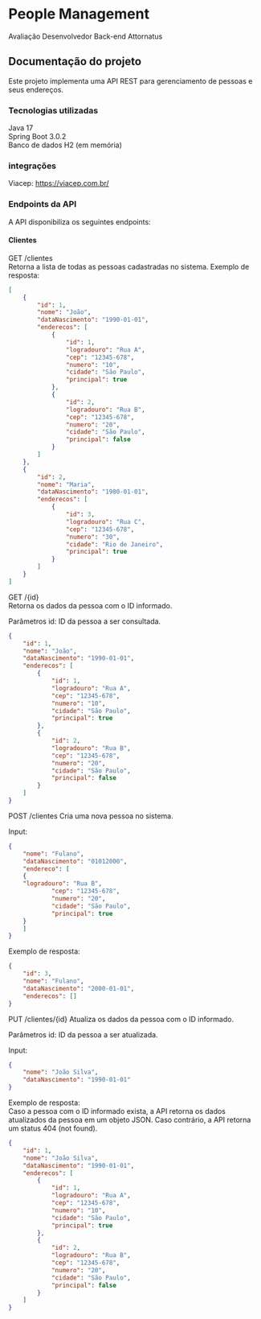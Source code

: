 # People Management
Avaliação Desenvolvedor Back-end Attornatus

## Documentação do projeto
Este projeto implementa uma API REST para gerenciamento de pessoas e seus endereços.

### Tecnologias utilizadas
Java 17<br>
Spring Boot 3.0.2<br>
Banco de dados H2 (em memória)
### integrações
Viacep: https://viacep.com.br/ <br>
### Endpoints da API
A API disponibiliza os seguintes endpoints:

#### Clientes
GET /clientes<br>
Retorna a lista de todas as pessoas cadastradas no sistema.
Exemplo de resposta:
```json
[
    {
        "id": 1,
        "nome": "João",
        "dataNascimento": "1990-01-01",
        "enderecos": [
            {
                "id": 1,
                "logradouro": "Rua A",
                "cep": "12345-678",
                "numero": "10",
                "cidade": "São Paulo",
                "principal": true
            },
            {
                "id": 2,
                "logradouro": "Rua B",
                "cep": "12345-678",
                "numero": "20",
                "cidade": "São Paulo",
                "principal": false
            }
        ]
    },
    {
        "id": 2,
        "nome": "Maria",
        "dataNascimento": "1980-01-01",
        "enderecos": [
            {
                "id": 3,
                "logradouro": "Rua C",
                "cep": "12345-678",
                "numero": "30",
                "cidade": "Rio de Janeiro",
                "principal": true
            }
        ]
    }
]
```
GET /{id}<br>
Retorna os dados da pessoa com o ID informado.

Parâmetros
id: ID da pessoa a ser consultada.
```json
{
    "id": 1,
    "nome": "João",
    "dataNascimento": "1990-01-01",
    "enderecos": [
        {
            "id": 1,
            "logradouro": "Rua A",
            "cep": "12345-678",
            "numero": "10",
            "cidade": "São Paulo",
            "principal": true
        },
        {
            "id": 2,
            "logradouro": "Rua B",
            "cep": "12345-678",
            "numero": "20",
            "cidade": "São Paulo",
            "principal": false
        }
    ]
}
```
POST /clientes
Cria uma nova pessoa no sistema.

Input:
```json
{
    "nome": "Fulano",
    "dataNascimento": "01012000",
    "endereco": [
    {
    "logradouro": "Rua B",
            "cep": "12345-678",
            "numero": "20",
            "cidade": "São Paulo",
            "principal": true
    }
    ]
}
```
Exemplo de resposta:
```json
{
    "id": 3,
    "nome": "Fulano",
    "dataNascimento": "2000-01-01",
    "enderecos": []
}
```
PUT /clientes/{id}
Atualiza os dados da pessoa com o ID informado.

Parâmetros
id: ID da pessoa a ser atualizada.

Input:
```json
{
    "nome": "João Silva",
    "dataNascimento": "1990-01-01"
}
```
Exemplo de resposta:<br>
Caso a pessoa com o ID informado exista, a API retorna os dados atualizados da pessoa em um objeto JSON. Caso contrário, a API retorna um status 404 (not found).
```json
{
    "id": 1,
    "nome": "João Silva",
    "dataNascimento": "1990-01-01",
    "enderecos": [
        {
            "id": 1,
            "logradouro": "Rua A",
            "cep": "12345-678",
            "numero": "10",
            "cidade": "São Paulo",
            "principal": true
        },
        {
            "id": 2,
            "logradouro": "Rua B",
            "cep": "12345-678",
            "numero": "20",
            "cidade": "São Paulo",
            "principal": false
        }
    ]
}
```

